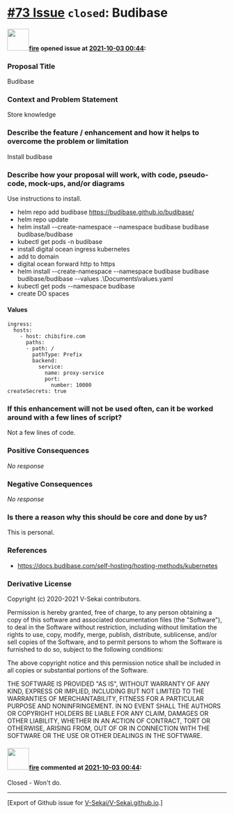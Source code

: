 # [\#73 Issue](https://github.com/V-Sekai/V-Sekai.github.io/issues/73) `closed`: Budibase

#### <img src="https://avatars.githubusercontent.com/u/32321?u=c2e06a3d2b49a467aa907e54aa259516440267cc&v=4" width="50">[fire](https://github.com/fire) opened issue at [2021-10-03 00:44](https://github.com/V-Sekai/V-Sekai.github.io/issues/73):

### Proposal Title

Budibase

### Context and Problem Statement

Store knowledge

### Describe the feature / enhancement and how it helps to overcome the problem or limitation

Install budibase

### Describe how your proposal will work, with code, pseudo-code, mock-ups, and/or diagrams

Use instructions to install.


* helm repo add budibase https://budibase.github.io/budibase/
* helm repo update
* helm install --create-namespace --namespace budibase budibase budibase/budibase
* kubectl get pods -n budibase
* install digital ocean ingress kubernetes
* add to domain
* digital ocean forward http to https
* helm install --create-namespace --namespace budibase budibase budibase/budibase --values .\Documents\values.yaml
* kubectl get pods  --namespace budibase
* create DO spaces


#### Values

```
ingress:
  hosts:
    - host: chibifire.com
      paths:
      - path: /
        pathType: Prefix
        backend:
          service:
            name: proxy-service
            port:
              number: 10000 
createSecrets: true
```

### If this enhancement will not be used often, can it be worked around with a few lines of script?

Not a few lines of code.

### Positive Consequences

_No response_

### Negative Consequences

_No response_

### Is there a reason why this should be core and done by us?

This is personal.

### References

- https://docs.budibase.com/self-hosting/hosting-methods/kubernetes

### Derivative License

Copyright (c) 2020-2021 V-Sekai contributors.

Permission is hereby granted, free of charge, to any person obtaining a copy
of this software and associated documentation files (the "Software"), to deal
in the Software without restriction, including without limitation the rights
to use, copy, modify, merge, publish, distribute, sublicense, and/or sell
copies of the Software, and to permit persons to whom the Software is
furnished to do so, subject to the following conditions:

The above copyright notice and this permission notice shall be included in all
copies or substantial portions of the Software.

THE SOFTWARE IS PROVIDED "AS IS", WITHOUT WARRANTY OF ANY KIND, EXPRESS OR
IMPLIED, INCLUDING BUT NOT LIMITED TO THE WARRANTIES OF MERCHANTABILITY,
FITNESS FOR A PARTICULAR PURPOSE AND NONINFRINGEMENT. IN NO EVENT SHALL THE
AUTHORS OR COPYRIGHT HOLDERS BE LIABLE FOR ANY CLAIM, DAMAGES OR OTHER
LIABILITY, WHETHER IN AN ACTION OF CONTRACT, TORT OR OTHERWISE, ARISING FROM,
OUT OF OR IN CONNECTION WITH THE SOFTWARE OR THE USE OR OTHER DEALINGS IN THE
SOFTWARE.


#### <img src="https://avatars.githubusercontent.com/u/32321?u=c2e06a3d2b49a467aa907e54aa259516440267cc&v=4" width="50">[fire](https://github.com/fire) commented at [2021-10-03 00:44](https://github.com/V-Sekai/V-Sekai.github.io/issues/73#issuecomment-934790273):

Closed - Won't do.


-------------------------------------------------------------------------------



[Export of Github issue for [V-Sekai/V-Sekai.github.io](https://github.com/V-Sekai/V-Sekai.github.io).]
